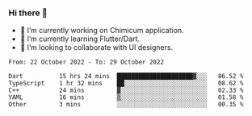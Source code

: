 ### Hi there 👋

<!--
**devcat37/devcat37** is a ✨ _special_ ✨ repository because its `README.md` (this file) appears on your GitHub profile.-->


- 🔭 I’m currently working on Chimicum application.
- 🌱 I’m currently learning Flutter/Dart.
- 👯 I’m looking to collaborate with UI designers.
<!-- - 🤔 I’m looking for help with ... -->

<!--START_SECTION:waka-->

```text
From: 22 October 2022 - To: 29 October 2022

Dart          15 hrs 24 mins  █████████████████████▓░░░   86.52 %
TypeScript    1 hr 32 mins    ██░░░░░░░░░░░░░░░░░░░░░░░   08.62 %
C++           24 mins         ▓░░░░░░░░░░░░░░░░░░░░░░░░   02.33 %
YAML          16 mins         ▒░░░░░░░░░░░░░░░░░░░░░░░░   01.58 %
Other         3 mins          ░░░░░░░░░░░░░░░░░░░░░░░░░   00.35 %
```

<!--END_SECTION:waka-->

